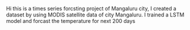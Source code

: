 Hi this is a times series forcsting project of Mangaluru city,
I created a dataset by using MODIS satellite data of city Mangaluru.
I trained a LSTM model and forcast the temperature for next 200 days
